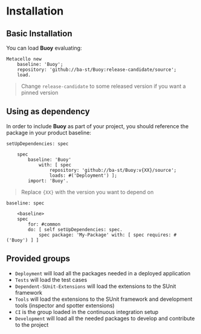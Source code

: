 # Installation

## Basic Installation

You can load **Buoy** evaluating:
```smalltalk
Metacello new
	baseline: 'Buoy';
	repository: 'github://ba-st/Buoy:release-candidate/source';
	load.
```
>  Change `release-candidate` to some released version if you want a pinned version

## Using as dependency

In order to include **Buoy** as part of your project, you should reference the package in your product baseline:

```smalltalk
setUpDependencies: spec

	spec
		baseline: 'Buoy'
			with: [ spec
				repository: 'github://ba-st/Buoy:v{XX}/source';
				loads: #('Deployment') ];
		import: 'Buoy'.
```
> Replace `{XX}` with the version you want to depend on

```smalltalk
baseline: spec

	<baseline>
	spec
		for: #common
		do: [ self setUpDependencies: spec.
			spec package: 'My-Package' with: [ spec requires: #('Buoy') ] ]
```

## Provided groups

- `Deployment` will load all the packages needed in a deployed application
- `Tests` will load the test cases
- `Dependent-SUnit-Extensions` will load the extensions to the SUnit framework
- `Tools` will load the extensions to the SUnit framework and development tools (inspector and spotter extensions)
- `CI` is the group loaded in the continuous integration setup
- `Development` will load all the needed packages to develop and contribute to the project
